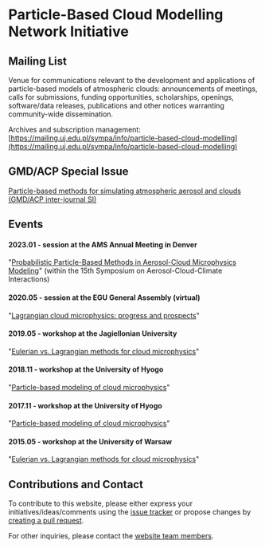 # Particle-Based Cloud Modelling Network Initiative

## Mailing List

Venue for communications relevant to the development and applications of particle-based models of atmospheric clouds: announcements of meetings, calls for submissions, funding opportunities, scholarships, openings, software/data releases, publications and other notices warranting community-wide dissemination.

Archives and subscription management:    
[https://mailing.uj.edu.pl/sympa/info/particle-based-cloud-modelling](https://mailing.uj.edu.pl/sympa/info/particle-based-cloud-modelling)

## GMD/ACP Special Issue

[Particle-based methods for simulating atmospheric aerosol and clouds (GMD/ACP inter-journal SI)](https://gmd.copernicus.org/articles/special_issue1164.html)

## Events

#### 2023.01 - session at the AMS Annual Meeting in Denver

"[Probabilistic Particle-Based Methods in Aerosol-Cloud Microphysics Modeling](https://annual.ametsoc.org/index.cfm/2023/program-events/conferences-and-symposia/15th-symposium-on-aerosol-cloud-climate-interactions/)" (within the 15th Symposium on Aerosol-Cloud-Climate Interactions) 

#### 2020.05 - session at the EGU General Assembly (virtual)

"[Lagrangian cloud microphysics: progress and prospects](https://meetingorganizer.copernicus.org/EGU2020/session/36655)"

#### 2019.05 - workshop at the Jagiellonian University

"[Eulerian vs. Lagrangian methods for cloud microphysics](http://ww2.ii.uj.edu.pl/~arabas/workshop_2019/)"

#### 2018.11 - workshop at the University of Hyogo

"[Particle-based modeling of cloud microphysics](http://s-shima-lab.sakura.ne.jp/events/ws_pbcm_1811/)"

#### 2017.11 - workshop at the University of Hyogo

"[Particle-based modeling of cloud microphysics](http://s-shima-lab.sakura.ne.jp/events/ws_pbcm_1711/)"

#### 2015.05 - workshop at the University of Warsaw

"[Eulerian vs. Lagrangian methods for cloud microphysics](http://goo.gl/1fj5H8)"

## Contributions and Contact

To contribute to this website, please either express your initiatives/ideas/comments using the [issue tracker](https://github.com/particle-based-cloud-modelling/particle-based-cloud-modelling.github.io/issues) or propose changes by [creating a pull request](https://github.com/particle-based-cloud-modelling/particle-based-cloud-modelling.github.io/pulls). 

For other inquiries, please contact the [website team members](https://github.com/orgs/particle-based-cloud-modelling/people).
